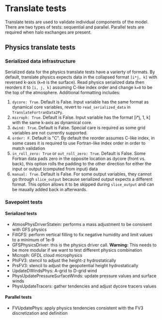 # Translate tests
Translate tests are used to validate individual components of the model. There are two types of tests: sequential and parallel. Parallel tests are required when halo exchanges are present.

## Physics translate tests

### Serialized data infrastructure

Serialized data for the physics translate tests have a varierty of formats. By default, translate physics expects data in the collapsed format `[i*j, k]` with reversed k-axis (`k=0` is the surface). Read physics serialized data then reorders it to `[i, j, k]` assuming C-like index order and change `k=0` to be the top of the atmosphere. Additional formatting includes:
1. `dycore: True`. Default is False. 
Input variable has the same format as dynamical core variables, revert to `read_serialized_data` in `TranslateFortranData2Py`.
2. `microph: True`. Default is False. Input variable has the format [i*j, 1, k] with the same k-axis as dynamical core. 
3. `dwind: True`. Default is False. Special care is required as some grid variables are not currently supported.
4. `order: F`. Default is "C". By default the reorder assumes C-like index, in some cases it is required to use Fortran-like index order in order to match validation
5. `in_roll_zero: True` or `out_roll_zero: True`. Default is False. Some Fortran data pads zero in the opposite location as dycore (front vs. back), this option rolls the padding to the other direction for either the input or output (computed from input) data
6. `manual: True`. Default is False. For some output variables, they cannot go through `slice_output` because serialized output expects a different format. This option allows it to be skipped during `slice_output` and can be maually added back in afterwards.

### Savepoint tests

#### Serialized tests
- AtmosPhysDriverStatein: performs a mass adjustment to be consisent with GFS physics
- FillGFS: perform vertical filling to fix negative humidity and limit values to a minimum of 1e-9
- GFSPhysicsDriver: this is the physics driver call. **Warning:** This needs to be more modular if we want to test different physics combination
- Microph: GFDL cloud microphysics
- PhiFV3: stencil to adjust the height-z hydrostatically
- PrsFV3: stencil to adjust the geopotential height hydrostatically
- UpdateDWindsPhys: A-grid to D-grid wind
- PhysUpdatePressureSurfaceWinds: update pressure values and surface winds
- PhysUpdateTracers: gather tendencies and adjust dycore tracers values

#### Parallel tests
- FVUpdatePhys: apply physics tendencies consistent with the FV3 discretization and definition